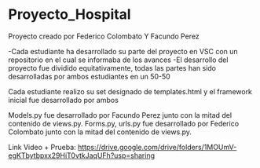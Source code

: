 # Proyecto_Hospital

Proyecto creado por Federico Colombato Y Facundo Perez

-Cada estudiante ha desarrollado su parte del proyecto en VSC con un repositorio en el cual se informaba de los avances 
-El desarrollo del proyecto fue dividido equitativamente, todas las partes han sido desarrolladas por ambos estudiantes en un 50-50

Cada estudiante realizo su set designado de templates.html y el framework inicial fue desarrollado por ambos

Models.py fue desarrollado por Facundo Perez junto con la mitad del contenido de views.py.
Forms.py, urls.py fue desarrollado por Federico Colombato junto con la mitad del contenido de views.py.

Link Video + Prueba: https://drive.google.com/drive/folders/1MOUmV-egKTbytbpxx29HiT0vtkJaqUFh?usp=sharing